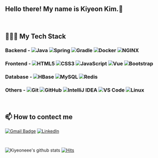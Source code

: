 ## Hello there! My name is Kiyeon Kim.👋

<br>

## 👩🏻‍💻 My Tech Stack

### Backend - ![Java](http://img.shields.io/badge/-Java-007396?style=flat-square&logo=java&logoColor=ffffff) ![Spring](http://img.shields.io/badge/-Spring-6DB33F?style=flat-square&logo=spring&logoColor=ffffff) ![Gradle](http://img.shields.io/badge/-Gradle-%2302303A?style=flat-square&logo=gradle) ![Docker](https://img.shields.io/badge/-Docker-%232496ED?style=flat-square&logo=docker&logoColor=ffffff) ![NGINX](http://img.shields.io/badge/-NGINX-269539?style=flat-square&logo=nginx&logoColor=ffffff)

### Frontend - ![HTML5](https://img.shields.io/badge/-HTML5-%23E44D27?style=flat-square&logo=html5&logoColor=ffffff ) ![CSS3](https://img.shields.io/badge/-CSS3-%231572B6?style=flat-square&logo=css3) ![JavaScript](https://img.shields.io/badge/-JavaScript-%23F7DF1C?style=flat-square&logo=javascript&logoColor=000000&labelColor=%23F7DF1C&color=%23FFCE5A) ![Vue](https://img.shields.io/badge/-Vue-%234FC08D?style=flat-square&logo=Vue.js&logoColor=ffffff) ![Bootstrap](https://img.shields.io/badge/-Bootstrap-%23563D7C?style=flat-square&logo=Bootstrap&logoColor=ffffff)

### Database - ![HBase](https://img.shields.io/badge/-HBase-black?style=flat-square&logoColor=ffffff) ![MySQL](https://img.shields.io/badge/-MySQL-%234479A1?style=flat-square&logo=MySQL&logoColor=ffffff) ![Redis](https://img.shields.io/badge/-Redis-%23DC382D?style=flat-square&logo=Redis&logoColor=ffffff)

### Others - ![Git](https://img.shields.io/badge/-Git-%23F05032?style=flat-square&logo=git&logoColor=%23ffffff) ![GitHub](https://img.shields.io/badge/-GitHub-181717?style=flat-square&logo=github) ![IntelliJ IDEA](http://img.shields.io/badge/-IntelliJ%20IDEA-000000?style=flat-square&logo=intellij-idea&logoColor=ffffff) ![VS Code](http://img.shields.io/badge/-VS%20Code-007ACC?style=flat-square&logo=visual-studio-code&logoColor=ffffff) ![Linux](http://img.shields.io/badge/-Linux-%23FCC624?style=flat-square&logo=Linux&logoColor=black)

<br>

## 📫 How to contect me

[![Gmail Badge](https://img.shields.io/badge/-kiyeon.dev@gmail.com-c14438?style=flat-square&logo=Gmail&logoColor=white&link=mailto:kiyeon.dev@gmail.com)](mailto:kiyeon.dev@gmail.com) [![LinkedIn](https://img.shields.io/badge/-LinkedIn-%230077B5?style=flat-square&logo=git&logoColor=%23ffffff&link=https://www.linkedin.com/in/ki-yeon-kim-a7b15614b/)](https://www.linkedin.com/in/ki-yeon-kim-a7b15614b/)

<br>

![Kiyeoneee's github stats](https://github-readme-stats.vercel.app/api?username=kiyeoneee&show_icons=true&title_color=473452&icon_color=DAA3A5&text_color=835285&bg_color=EDEBF9)  [![Hits](https://hits.seeyoufarm.com/api/count/incr/badge.svg?url=https%3A%2F%2Fgithub.com%2Fkiyeoneee)](https://hits.seeyoufarm.com)

